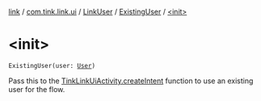 [link](../../../index.md) / [com.tink.link.ui](../../index.md) / [LinkUser](../index.md) / [ExistingUser](index.md) / [&lt;init&gt;](./-init-.md)

# &lt;init&gt;

`ExistingUser(user: `[`User`](../../../com.tink.model.user/-user/index.md)`)`

Pass this to the [TinkLinkUiActivity.createIntent](../../-tink-link-ui-activity/create-intent.md) function to use an existing user for the
flow.

